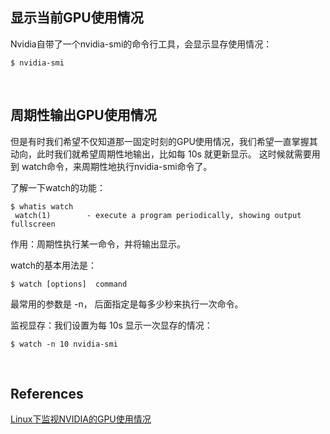 ## 显示当前GPU使用情况
Nvidia自带了一个nvidia-smi的命令行工具，会显示显存使用情况：
```
$ nvidia-smi
```
&nbsp;
## 周期性输出GPU使用情况
但是有时我们希望不仅知道那一固定时刻的GPU使用情况，我们希望一直掌握其动向，此时我们就希望周期性地输出，比如每 10s 就更新显示。 这时候就需要用到 watch命令，来周期性地执行nvidia-smi命令了。

了解一下watch的功能：
```
$ whatis watch
 watch(1)        - execute a program periodically, showing output fullscreen
```
作用：周期性执行某一命令，并将输出显示。

watch的基本用法是：
```
$ watch [options]  command
```
最常用的参数是 -n， 后面指定是每多少秒来执行一次命令。

监视显存：我们设置为每 10s 显示一次显存的情况：
```
$ watch -n 10 nvidia-smi
```
&nbsp;
## References
[Linux下监视NVIDIA的GPU使用情况](https://blog.csdn.net/jasonzzj/article/details/52649174)  
